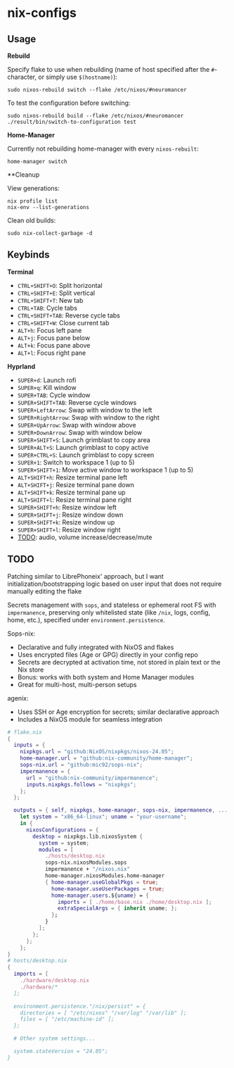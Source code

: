 # nix-configs

## Usage 

**Rebuild**

Specify flake to use when rebuilding (name of host specified after the `#`-character, or simply use `$(hostname)`):
```shell
sudo nixos-rebuild switch --flake /etc/nixos/#neuromancer
```

To test the configuration before switching:
```shell
sudo nixos-rebuild build --flake /etc/nixos/#neuromancer
./result/bin/switch-to-configuration test
```

**Home-Manager**

Currently not rebuilding home-manager with every `nixos-rebuilt`:
```shell
home-manager switch
```

**Cleanup

View generations:
```shell
nix profile list
nix-env --list-generations
```

Clean old builds:
```shell
sudo nix-collect-garbage -d
```

## Keybinds

**Terminal**
* `CTRL+SHIFT+O`: Split horizontal
* `CTRL+SHIFT+E`: Split vertical
* `CTRL+SHIFT+T`: New tab
* `CTRL+TAB`: Cycle tabs
* `CTRL+SHIFT+TAB`: Reverse cycle tabs
* `CTRL+SHIFT+W`: Close current tab
* `ALT+h`: Focus left pane
* `ALT+j`: Focus pane below
* `ALT+k`: Focus pane above
* `ALT+l`: Focus right pane

**Hyprland**
* `SUPER+d`: Launch rofi
* `SUPER+q`: Kill window
* `SUPER+TAB`: Cycle window
* `SUPER+SHIFT+TAB`: Reverse cycle windows
* `SUPER+LeftArrow`: Swap with window to the left
* `SUPER+RightArrow`: Swap with window to the right
* `SUPER+UpArrow`: Swap with window above
* `SUPER+DownArrow`: Swap with window below
* `SUPER+SHIFT+S`: Launch grimblast to copy area
* `SUPER+ALT+S`: Launch grimblast to copy active
* `SUPER+CTRL+S`: Launch grimblast to copy screen
* `SUPER+1`: Switch to workspace 1 (up to 5)
* `SUPER+SHIFT+1`: Move active window to workspace 1 (up to 5)
* `ALT+SHIFT+h`: Resize terminal pane left
* `ALT+SHIFT+j`: Resize terminal pane down
* `ALT+SHIFT+k`: Resize terminal pane up
* `ALT+SHIFT+l`: Resize terminal pane right
* `SUPER+SHIFT+h`: Resize window left
* `SUPER+SHIFT+j`: Resize window down
* `SUPER+SHIFT+k`: Resize window up
* `SUPER+SHIFT+l`: Resize window right
* <u>TODO</u>: audio, volume increase/decrease/mute

## TODO

Patching similar to LibrePhoneix' approach, but I want initialization/bootstrapping logic based on user input that does not require manually editing the flake

Secrets management with `sops`, and stateless or ephemeral root FS with `impermanence`, preserving only whitelisted state (like `/nix`, logs, config, home, etc.), specified under `environment.persistence`.

Sops-nix:
* Declarative and fully integrated with NixOS and flakes
* Uses encrypted files (Age or GPG) directly in your config repo
* Secrets are decrypted at activation time, not stored in plain text or the Nix store
* Bonus: works with both system and Home Manager modules
* Great for multi-host, multi-person setups 

agenix:
* Uses SSH or Age encryption for secrets; similar declarative approach
* Includes a NixOS module for seamless integration

```nix
# flake.nix
{
  inputs = {
    nixpkgs.url = "github:NixOS/nixpkgs/nixos-24.05";
    home-manager.url = "github:nix-community/home-manager";
    sops-nix.url = "github:mic92/sops-nix";
    impermanence = {
      url = "github:nix-community/impermanence";
      inputs.nixpkgs.follows = "nixpkgs";
    };
  };

  outputs = { self, nixpkgs, home-manager, sops-nix, impermanence, ... }:
    let system = "x86_64-linux"; uname = "your-username";
    in {
      nixosConfigurations = {
        desktop = nixpkgs.lib.nixosSystem {
          system = system;
          modules = [
            ./hosts/desktop.nix
            sops-nix.nixosModules.sops
            impermanence + "/nixos.nix"
            home-manager.nixosModules.home-manager
            { home-manager.useGlobalPkgs = true;
              home-manager.useUserPackages = true;
              home-manager.users.${uname} = {
                imports = [ ./home/base.nix ./home/desktop.nix ];
                extraSpecialArgs = { inherit uname; };
              };
            }
          ];
        };
      };
    };
}
# hosts/desktop.nix
{
  imports = [
    ./hardware/desktop.nix
    ./hardware/*
  ];

  environment.persistence."/nix/persist" = {
    directories = [ "/etc/nixos" "/var/log" "/var/lib" ];
    files = [ "/etc/machine-id" ];
  };

  # Other system settings...

  system.stateVersion = "24.05";
}
```
